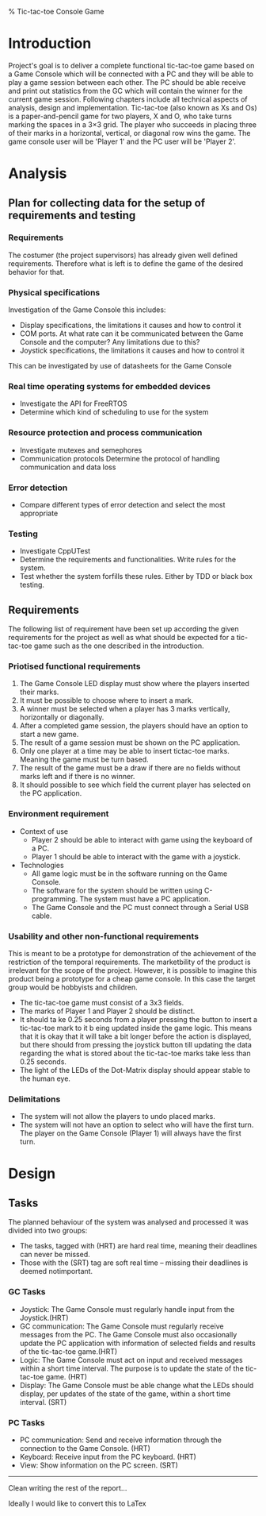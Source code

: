 % Tic-tac-toe Console Game

# Introduction

Project's goal is to deliver a complete functional tic-tac-toe game based on a Game Console
which will be connected with a PC and they will be able to play a game session between
each other. The PC should be able receive and print out statistics from the GC
which will contain the winner for the current game session.
Following chapters include all technical aspects of analysis, design and implementation.
Tic-tac-toe (also known as Xs and Os) is a paper-and-pencil game for two players, X and
O, who take turns marking the spaces in a 3×3 grid. The player who succeeds in placing
three of their marks in a horizontal, vertical, or diagonal row wins the game.
The game console user will be 'Player 1' and the PC user will be 'Player 2'.

# Analysis

## Plan for collecting data for the setup of requirements and testing
### Requirements
The costumer (the project supervisors) has already given well defined
requirements. Therefore what is left is to define the game of the desired behavior for
that.

### Physical specifications
Investigation of the Game Console this includes:

* Display specifications, the limitations it causes and how to control it
* COM ports. At what rate can it be communicated between the Game Console
and the computer? Any limitations due to this?
* Joystick specifications, the limitations it causes and how to control it

This can be investigated by use of datasheets for the Game Console

### Real time operating systems for embedded devices
* Investigate the API for FreeRTOS
* Determine which kind of scheduling to use for the system

### Resource protection and process communication
* Investigate mutexes and semephores
* Communication protocols Determine the protocol of handling communication and data
loss

### Error detection
* Compare different types of error detection and select the most appropriate

### Testing
* Investigate CppUTest
* Determine the requirements and functionalities. Write rules for the system.
* Test whether the system forfills these rules. Either by TDD or black box testing.

## Requirements
The following list of requirement have been set up according the given requirements for
the project as well as what should be expected for a tic-tac-toe game such as the one
described in the introduction.

### Priotised functional requirements
1. The Game Console LED display must show where the players inserted their marks.
2. It must be possible to choose where to insert a mark.
3. A winner must be selected when a player has 3 marks vertically, horizontally or diagonally.
4. After a completed game session, the players should have an option to start a new game.
5. The result of a game session must be shown on the PC application.
6. Only one player at a time may be able to insert tictac-toe marks. Meaning the game must be
turn based.
7. The result of the game must be a draw if there are no fields without marks left and if there is no
winner.
8. It should possible to see which field the current player has selected on the PC application.

### Environment requirement
* Context of use
  * Player 2 should be able to interact with game using the keyboard of a PC.
  * Player 1 should be able to interact with the game with a joystick.
* Technologies
  * All game logic must be in the software running on the Game Console.
  * The software for the system should be written using C-programming. The system must
have a PC application.
  * The Game Console and the PC must connect through a Serial USB cable.

### Usability and other non-functional requirements
This is meant to be a prototype for demonstration of the achievement of the restriction of the temporal
requirements. The marketbility of the product is irrelevant for the scope of the project. However, it is
possible to imagine this product being a prototype for a cheap game console. In this case the target
group would be hobbyists and children.

* The tic-tac-toe game must consist of a 3x3 fields.
* The marks of Player 1 and Player 2 should be distinct.
* It should ta ke 0.25 seconds from a player pressing the button to insert a tic-tac-toe mark to it b
eing updated inside the game logic. This means that it is okay that it will take a bit longer
before the action is displayed, but there should from pressing the joystick button till updating
the data regarding the what is stored about the tic-tac-toe marks take less than 0.25 seconds.
* The light of the LEDs of the Dot-Matrix display should appear stable to the human eye.

### Delimitations
* The system will not allow the players to undo placed marks.
* The system will not have an option to select who will have the first turn. The player on the
Game Console (Player 1) will always have the first turn.

# Design
## Tasks
The planned behaviour of the system was analysed and processed it was divided into two groups: 
* The tasks, tagged with (HRT) are hard real time, meaning their deadlines can never be
 missed. 
* Those with the (SRT) tag are soft real time – missing their deadlines is deemed notimportant.

### GC Tasks
* Joystick: The Game Console must regularly handle input from the Joystick.(HRT)
* GC communication: The Game Console must regularly receive messages from the PC.
The Game Console must also occasionally update the PC application with
information of selected fields and results of the tic-tac-toe game.(HRT)
* Logic: The Game Console must act on input and received messages within a short
time interval. The purpose is to update the state of the tic-tac-toe game. (HRT)
* Display: The Game Console must be able change what the LEDs should display, per
updates of the state of the game, within a short time interval. (SRT) 

### PC Tasks
* PC communication: Send and receive information through the connection to the
Game Console. (HRT)
* Keyboard: Receive input from the PC keyboard. (HRT)
* View: Show information on the PC screen. (SRT)

---

Clean writing the rest of the report...

Ideally I would like to convert this to LaTex
